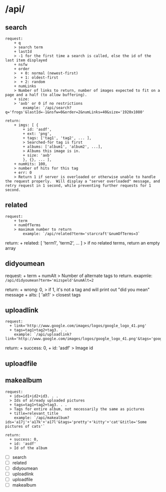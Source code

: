 /api/
====

search
------
    request:
        + q
        > search term
        + lastId 
        > -1 for the first time a search is called, else the id of the last item displayed
        + nsfw
        + order
        >  + 0: normal (newest-first) 
        >  + 1: oldest-first 
        >  + 2: random
        + numLinks 
        > Number of links to return, number of images expected to fit on a page and a half (to allow buffering).
        + size:
        > 'axb' or 0 if no restrictions
            example: `/api/search?q='frogs'&lastId=-1&nsfw=0&order=2&numLinks=40&size='1920x1080'
      
    return:
        + imgs: [ {
            + id: 'asdf', 
            + ext: 'png', 
            + tags: ['tag1', 'tag2', ... ],
            > Searched-for tag is first
            + albums: ['album1', 'album2', ...], 
            > Albums this image is in.
            + size: 'axb' 
            }, {}, ... ],
        + numHits: 100, 
        > number of hits for this tag
        + err: 0
        > Return 1 if server is overloaded or otherwise unable to handle the request properly.  Will display a "server overloaded" message, and retry request in 1 second, while preventing further requests for 1 second.

related
-------
    request:
        + term
        + numOfTerms 
        > maximum number to return
            example: `/api/related?term='starcraft'&numOfTerms=3`
   
   return:
         + related: [ 'term1', 'term2', ... ] 
         > if no related terms, return an empty array

didyoumean
----------

   request:
      + term
      + numAlt
      > Number of alternate tags to return.
        exapmle: `/api/didyoumean?term='mizspeld'&numAlt=2`

   return:
      + wrong: 0, 
      > if 1, it's not a tag and will print out "did you mean" message
      + alts: [ 'alt1' 
      > closest tags

uploadlink
----------
    request:
      + link='http://www.google.com/images/logos/google_logo_41.png'
      + tags=tag1+tag2+tag3. . .
        example: `/api/uploadlink?link='http://www.google.com/images/logos/google_logo_41.png'&tags='google'+'logo'
   return:
      + success: 0,
      + id: 'asdf'
      > Image id
      

uploadfile
----------

makealbum
---------
    request:
      + ids=id1+id2+id3. . .
      > Ids of already uploaded pictures
      + tags=tag1+tag2+tag3. . .
      > Tags for entire album, not necessarily the same as pictures
      + title=relevant_title
        example: `/api/makealbum?ids='a17j'+'a17k'+'a17l'&tags='pretty'+'kitty'+'cat'&title='Some pictures of cats'`
        
    return:
      + success: 0,
      + id: 'asdf'
      > Id of the album
    

- [ ] search
- [ ] related
- [ ] didyoumean
- [ ] uploadlink
- [ ] uploadfile
- [ ] makealbum
